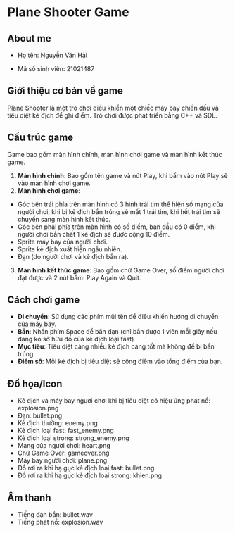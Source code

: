 # Plane Shooter Game

## About me
- Họ tên: Nguyễn Văn Hải
* Mã số sinh viên: 21021487

## Giới thiệu cơ bản về game
Plane Shooter là một trò chơi điều khiển một chiếc máy bay chiến đấu và tiêu diệt kẻ địch để ghi điểm. Trò chơi được phát triển bằng C++ và SDL.

## Cấu trúc game
Game bao gồm màn hình chính, màn hình chơi game và màn hình kết thúc game.
1. **Màn hình chính**: Bao gồm tên game và nút Play, khi bấm vào nút Play sẽ vào màn hình chơi game.
2. **Màn hình chơi game**:
  - Góc bên trái phía trên màn hình có 3 hình trái tim thể hiện số mạng của người chơi, khi bị kẻ địch bắn trúng sẽ mất 1 trái tim, khi hết trái tim sẽ chuyển sang màn hình kết thúc.
  - Góc bên phải phía trên màn hình có số điểm, ban đầu có 0 điểm, khi người chơi bắn chết 1 kẻ địch sẽ được cộng 10 điểm.
  - Sprite máy bay của người chơi.
  - Sprite kẻ địch xuất hiện ngẫu nhiên.
  - Đạn (do người chơi và kẻ địch bắn ra).
3. **Màn hình kết thúc game**: Bao gồm chữ Game Over, số điểm người chơi đạt được và 2 nút bấm: Play Again và Quit.

## Cách chơi game

- **Di chuyển**: Sử dụng các phím mũi tên để điều khiển hướng di chuyển của máy bay.
- **Bắn**: Nhấn phím Space để bắn đạn (chỉ bắn được 1 viên mỗi giây nếu đang ko sở hữu đồ của kẻ địch loại fast)
- **Mục tiêu**: Tiêu diệt càng nhiều kẻ địch càng tốt mà không để bị bắn trúng.
- **Điểm số**: Mỗi kẻ địch bị tiêu diệt sẽ cộng điểm vào tổng điểm của bạn.


## Đồ họa/Icon
- Kẻ địch và máy bay người chơi khi bị tiêu diệt có hiệu ứng phát nổ: explosion.png
- Đạn: bullet.png
- Kẻ địch thường: enemy.png
- Kẻ địch loại fast: fast_enemy.png
- Kẻ địch loại strong: strong_enemy.png
- Mạng của người chơi: heart.png
- Chữ Game Over: gameover.png
- Máy bay người chơi: plane.png
- Đồ rơi ra khi hạ gục kẻ địch loại fast: bullet.png
- Đồ rơi ra khi hạ gục kẻ địch loại strong: khien.png

## Âm thanh
- Tiếng đạn bắn: bullet.wav
- Tiếng phát nổ: explosion.wav
